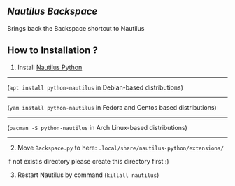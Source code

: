 *Nautilus Backspace*
-----------------------
Brings back the Backspace shortcut to Nautilus

How to Installation ?
-----------------------
1) Install [Nautilus Python](https://wiki.gnome.org/Projects/NautilusPython) 
-----------------------

(`apt install python-nautilus` in Debian-based distributions)

----

(`yam install python-nautilus` in Fedora and Centos based distributions)

----

(`pacman -S python-nautilus` in Arch Linux-based distributions)

 ----
 
2) Move `Backspace.py` to here: `.local/share/nautilus-python/extensions/`

if not existis directory please create this directory first :)

3) Restart Nautilus by command (`killall nautilus`)
